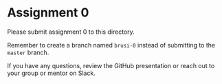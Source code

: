 # Assignment 0

Please submit assignment 0 to this directory.

Remember to create a branch named `brusi-0` 
instead of submitting to the `master` branch.

If you have any questions, review the GitHub presentation or reach
out to your group or mentor on Slack.
